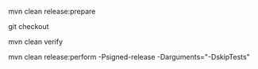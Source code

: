 mvn clean release:prepare

git checkout <release-tag>

mvn clean verify

mvn clean release:perform -Psigned-release -Darguments="-DskipTests"
